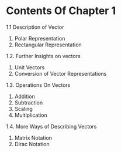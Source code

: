 # Contents Of Chapter 1

1.1 Description of Vector 
  1. Polar Representation
  2. Rectangular Representation
  
1.2. Further Insights on vectors
  1. Unit Vectors
  2. Conversion of Vector Representations
  
1.3. Operations On Vectors
  1. Addition
  2. Subtraction
  3. Scaling 
  4. Multiplication
  
1.4. More Ways of Describing Vectors
  1. Matrix Notation
  2. Dirac Notation
 
